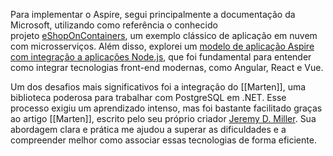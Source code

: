 Para implementar o Aspire, segui principalmente a documentação da Microsoft, utilizando como referência o conhecido projeto [eShopOnContainers](https://learn.microsoft.com/en-us/dotnet/architecture/cloud-native/introduce-eshoponcontainers-reference-app), um exemplo clássico de aplicação em nuvem com microsserviços. Além disso, explorei um [modelo de aplicação Aspire com integração a aplicações Node.js](https://learn.microsoft.com/en-us/samples/dotnet/aspire-samples/aspire-angular-react-vue/), que foi fundamental para entender como integrar tecnologias front-end modernas, como Angular, React e Vue.

Um dos desafios mais significativos foi a integração do [[Marten]], uma biblioteca poderosa para trabalhar com PostgreSQL em .NET. Esse processo exigiu um aprendizado intenso, mas foi bastante facilitado graças ao artigo [[Marten]], escrito pelo seu próprio criador [Jeremy D. Miller](https://jeremydmiller.com/author/jeremydmiller/). Sua abordagem clara e prática me ajudou a superar as dificuldades e a compreender melhor como associar essas tecnologias de forma eficiente.
